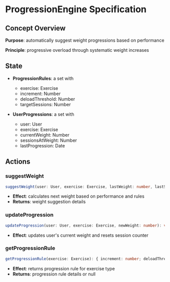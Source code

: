 # ProgressionEngine Specification

## Concept Overview

**Purpose**: automatically suggest weight progressions based on performance

**Principle**: progressive overload through systematic weight increases

## State

- **ProgressionRules**: a set with
  - exercise: Exercise
  - increment: Number
  - deloadThreshold: Number
  - targetSessions: Number

- **UserProgressions**: a set with
  - user: User
  - exercise: Exercise
  - currentWeight: Number
  - sessionsAtWeight: Number
  - lastProgression: Date

## Actions

### suggestWeight
```typescript
suggestWeight(user: User, exercise: Exercise, lastWeight: number, lastSets: number, lastReps: number): { newWeight: number; reason: string; action: "increase" | "maintain" | "deload" }
```
- **Effect**: calculates next weight based on performance and rules
- **Returns**: weight suggestion details

### updateProgression
```typescript
updateProgression(user: User, exercise: Exercise, newWeight: number): void
```
- **Effect**: updates user's current weight and resets session counter

### getProgressionRule
```typescript
getProgressionRule(exercise: Exercise): { increment: number; deloadThreshold: number; targetSessions: number } | null
```
- **Effect**: returns progression rule for exercise type
- **Returns**: progression rule details or null
